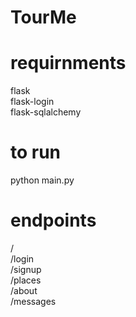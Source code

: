 # TourMe

# requirnments 
flask<br>
flask-login<br>
flask-sqlalchemy<br>

# to run 
python main.py

# endpoints
/<br>
/login<br>
/signup<br>
/places<br>
/about<br>
/messages<br>